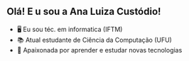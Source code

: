 ## Olá! E u sou a Ana Luiza Custódio!

  - 🖥️ Eu sou téc. em informatica (IFTM)
  - 📚 Atual estudante de Ciência da Computação (UFU)
  - 🌟 Apaixonada por aprender e estudar novas tecnologias
